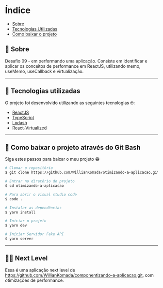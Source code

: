 # Índice

- [Sobre](#-sobre)
- [Tecnologias Utilizadas](#-tecnologias-utilizadas)
- [Como baixar o projeto](#-como-baixar-o-projeto)

## 📝 Sobre

<p>
  Desafio 09 - em performando uma aplicação. Consiste em identificar e aplicar os conceitos de performance em ReactJS, utilizando memo, useMemo, useCallback e virtualização.
</p>

---

## 🚀 Tecnologias utilizadas

<p>O projeto foi desenvolvido utilizando as seguintes tecnologias 🤓:</p>

- [ReactJS](https://reactjs.org)
- [TypeScript](https://www.typescriptlang.org/)
- [Lodash](https://lodash.com/)
- [React-Virtualized](https://github.com/bvaughn/react-virtualized)

---

## 📁 Como baixar o projeto através do Git Bash

<p>Siga estes passos para baixar o meu projeto 😁</p>

```bash
# Clonar o repositório
$ git clone https://github.com/WillianKomada/otimizando-a-aplicacao.git

# Entrar no diretório do projeto
$ cd otimizando-a-aplicacao

# Para abrir o visual studio code
$ code .

# Instalar as dependências
$ yarn install

# Iniciar o projeto
$ yarn dev

# Iniciar Servidor Fake API
$ yarn server

```

---

## 🚀🔥 Next Level

Essa é uma aplicação next level de <a>https://github.com/WillianKomada/componentizando-a-aplicacao.git</a>, com otimizações de performance.
